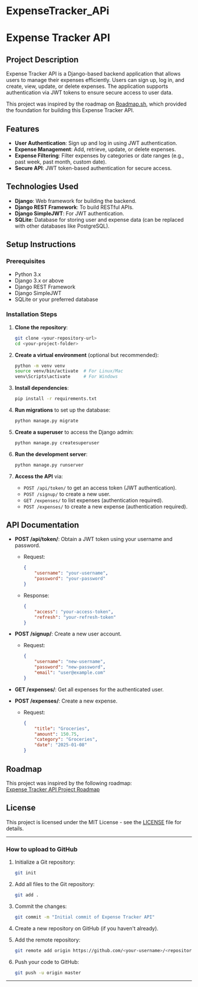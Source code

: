 # ExpenseTracker_APi


# Expense Tracker API

## Project Description

Expense Tracker API is a Django-based backend application that allows users to manage their expenses efficiently. Users can sign up, log in, and create, view, update, or delete expenses. The application supports authentication via JWT tokens to ensure secure access to user data.

This project was inspired by the roadmap on [Roadmap.sh](https://roadmap.sh/projects/expense-tracker-api), which provided the foundation for building this Expense Tracker API.

## Features

- **User Authentication**: Sign up and log in using JWT authentication.
- **Expense Management**: Add, retrieve, update, or delete expenses.
- **Expense Filtering**: Filter expenses by categories or date ranges (e.g., past week, past month, custom date).
- **Secure API**: JWT token-based authentication for secure access.

## Technologies Used

- **Django**: Web framework for building the backend.
- **Django REST Framework**: To build RESTful APIs.
- **Django SimpleJWT**: For JWT authentication.
- **SQLite**: Database for storing user and expense data (can be replaced with other databases like PostgreSQL).

## Setup Instructions

### Prerequisites

- Python 3.x
- Django 3.x or above
- Django REST Framework
- Django SimpleJWT
- SQLite or your preferred database

### Installation Steps

1. **Clone the repository**:
   ```bash
   git clone <your-repository-url>
   cd <your-project-folder>
   ```

2. **Create a virtual environment** (optional but recommended):
   ```bash
   python -m venv venv
   source venv/bin/activate  # For Linux/Mac
   venv\Scripts\activate     # For Windows
   ```

3. **Install dependencies**:
   ```bash
   pip install -r requirements.txt
   ```

4. **Run migrations** to set up the database:
   ```bash
   python manage.py migrate
   ```

5. **Create a superuser** to access the Django admin:
   ```bash
   python manage.py createsuperuser
   ```

6. **Run the development server**:
   ```bash
   python manage.py runserver
   ```

7. **Access the API** via:
   - `POST /api/token/` to get an access token (JWT authentication).
   - `POST /signup/` to create a new user.
   - `GET /expenses/` to list expenses (authentication required).
   - `POST /expenses/` to create a new expense (authentication required).

## API Documentation

- **POST /api/token/**: Obtain a JWT token using your username and password.
  - Request:
    ```json
    {
        "username": "your-username",
        "password": "your-password"
    }
    ```
  - Response:
    ```json
    {
        "access": "your-access-token",
        "refresh": "your-refresh-token"
    }
    ```

- **POST /signup/**: Create a new user account.
  - Request:
    ```json
    {
        "username": "new-username",
        "password": "new-password",
        "email": "user@example.com"
    }
    ```

- **GET /expenses/**: Get all expenses for the authenticated user.

- **POST /expenses/**: Create a new expense.
  - Request:
    ```json
    {
        "title": "Groceries",
        "amount": 150.75,
        "category": "Groceries",
        "date": "2025-01-08"
    }
    ```

## Roadmap

This project was inspired by the following roadmap:  
[Expense Tracker API Project Roadmap](https://roadmap.sh/projects/expense-tracker-api)

## License

This project is licensed under the MIT License - see the [LICENSE](LICENSE) file for details.

---

### How to upload to GitHub

1. Initialize a Git repository:
   ```bash
   git init
   ```

2. Add all files to the Git repository:
   ```bash
   git add .
   ```

3. Commit the changes:
   ```bash
   git commit -m "Initial commit of Expense Tracker API"
   ```

4. Create a new repository on GitHub (if you haven't already).

5. Add the remote repository:
   ```bash
   git remote add origin https://github.com/<your-username>/<repository-name>.git
   ```

6. Push your code to GitHub:
   ```bash
   git push -u origin master
   ```

---
